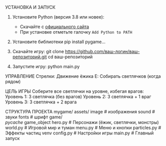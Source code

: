 УСТАНОВКА И ЗАПУСК
1. Установите Python (версия 3.8 или новее):
   - Скачайте с [официального сайта](https://www.python.org/downloads/)
   - При установке отметьте галочку `Add Python to PATH`

2. Установите библиотеки
pip install pygame...
   
3. Скачайте игру:
git clone https://github.com/ваш-логин/ваш-репозиторий.git
cd ваш-репозиторий

4. Запустите игру:
python main.py


УПРАВЛЕНИЕ
Стрелки: Движение ёжика
E: Собирать светлячков (когда рядом)


ЦЕЛЬ ИГРЫ
Соберите все светлячки на уровне, избегая врагов:
Уровень 1: 3 светлячка (без врагов)
Уровень 2: 3 светлячка + 1 враг
Уровень 3: 3 светлячка + 2 врага


СТРУКТУРА ПРОЕКТА
mygame/
  assets/
    image     # изображения
    sound     # звуки
    fonts     # шрифт
  game/  
    _pycache_
    game_object
    hero.py       # Персонажи (ёжик, светлячки, монстры)
    world.py      # Игровой мир и туман
    menu.py       # Меню и кнопки
    particles.py  # Эффекты частиц
  venv
  config.py    # Настройки игры
  main.py      # Главный запуск
